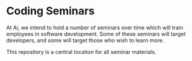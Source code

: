 # Coding Seminars

At Ai, we intend to hold a number of seminars over time which will train employees in software development.  Some of these seminars will target developers, and some will target those who wish to learn more.

This repository is a central location for all seminar materials.
